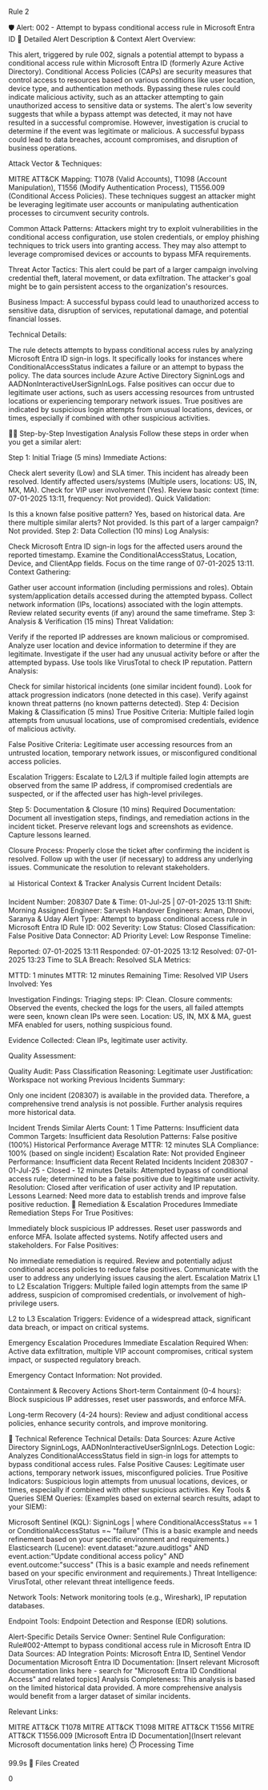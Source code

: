 Rule 2

🛡️ Alert: 002 - Attempt to bypass conditional access rule in Microsoft Entra ID
📖 Detailed Alert Description & Context
Alert Overview:

This alert, triggered by rule 002, signals a potential attempt to bypass a conditional access rule within Microsoft Entra ID (formerly Azure Active Directory). Conditional Access Policies (CAPs) are security measures that control access to resources based on various conditions like user location, device type, and authentication methods. Bypassing these rules could indicate malicious activity, such as an attacker attempting to gain unauthorized access to sensitive data or systems. The alert's low severity suggests that while a bypass attempt was detected, it may not have resulted in a successful compromise. However, investigation is crucial to determine if the event was legitimate or malicious. A successful bypass could lead to data breaches, account compromises, and disruption of business operations.

Attack Vector & Techniques:

MITRE ATT&CK Mapping: T1078 (Valid Accounts), T1098 (Account Manipulation), T1556 (Modify Authentication Process), T1556.009 (Conditional Access Policies). These techniques suggest an attacker might be leveraging legitimate user accounts or manipulating authentication processes to circumvent security controls.

Common Attack Patterns: Attackers might try to exploit vulnerabilities in the conditional access configuration, use stolen credentials, or employ phishing techniques to trick users into granting access. They may also attempt to leverage compromised devices or accounts to bypass MFA requirements.

Threat Actor Tactics: This alert could be part of a larger campaign involving credential theft, lateral movement, or data exfiltration. The attacker's goal might be to gain persistent access to the organization's resources.

Business Impact: A successful bypass could lead to unauthorized access to sensitive data, disruption of services, reputational damage, and potential financial losses.

Technical Details:

The rule detects attempts to bypass conditional access rules by analyzing Microsoft Entra ID sign-in logs. It specifically looks for instances where ConditionalAccessStatus indicates a failure or an attempt to bypass the policy. The data sources include Azure Active Directory SigninLogs and AADNonInteractiveUserSignInLogs. False positives can occur due to legitimate user actions, such as users accessing resources from untrusted locations or experiencing temporary network issues. True positives are indicated by suspicious login attempts from unusual locations, devices, or times, especially if combined with other suspicious activities.

👨‍💻 Step-by-Step Investigation Analysis
Follow these steps in order when you get a similar alert:

Step 1: Initial Triage (5 mins)
Immediate Actions:

Check alert severity (Low) and SLA timer. This incident has already been resolved.
Identify affected users/systems (Multiple users, locations: US, IN, MX, MA).
Check for VIP user involvement (Yes).
Review basic context (time: 07-01-2025 13:11, frequency: Not provided).
Quick Validation:

Is this a known false positive pattern? Yes, based on historical data.
Are there multiple similar alerts? Not provided.
Is this part of a larger campaign? Not provided.
Step 2: Data Collection (10 mins)
Log Analysis:

Check Microsoft Entra ID sign-in logs for the affected users around the reported timestamp.
Examine the ConditionalAccessStatus, Location, Device, and ClientApp fields.
Focus on the time range of 07-01-2025 13:11.
Context Gathering:

Gather user account information (including permissions and roles).
Obtain system/application details accessed during the attempted bypass.
Collect network information (IPs, locations) associated with the login attempts.
Review related security events (if any) around the same timeframe.
Step 3: Analysis & Verification (15 mins)
Threat Validation:

Verify if the reported IP addresses are known malicious or compromised.
Analyze user location and device information to determine if they are legitimate.
Investigate if the user had any unusual activity before or after the attempted bypass.
Use tools like VirusTotal to check IP reputation.
Pattern Analysis:

Check for similar historical incidents (one similar incident found).
Look for attack progression indicators (none detected in this case).
Verify against known threat patterns (no known patterns detected).
Step 4: Decision Making & Classification (5 mins)
True Positive Criteria: Multiple failed login attempts from unusual locations, use of compromised credentials, evidence of malicious activity.

False Positive Criteria: Legitimate user accessing resources from an untrusted location, temporary network issues, or misconfigured conditional access policies.

Escalation Triggers: Escalate to L2/L3 if multiple failed login attempts are observed from the same IP address, if compromised credentials are suspected, or if the affected user has high-level privileges.

Step 5: Documentation & Closure (10 mins)
Required Documentation: Document all investigation steps, findings, and remediation actions in the incident ticket. Preserve relevant logs and screenshots as evidence. Capture lessons learned.

Closure Process: Properly close the ticket after confirming the incident is resolved. Follow up with the user (if necessary) to address any underlying issues. Communicate the resolution to relevant stakeholders.

📊 Historical Context & Tracker Analysis
Current Incident Details:

Incident Number: 208307
Date & Time: 01-Jul-25 | 07-01-2025 13:11
Shift: Morning
Assigned Engineer: Sarvesh
Handover Engineers: Aman, Dhroovi, Saranya & Uday
Alert Type: Attempt to bypass conditional access rule in Microsoft Entra ID
Rule ID: 002
Severity: Low
Status: Closed
Classification: False Positive
Data Connector: AD
Priority Level: Low
Response Timeline:

Reported: 07-01-2025 13:11
Responded: 07-01-2025 13:12
Resolved: 07-01-2025 13:23
Time to SLA Breach: Resolved
SLA Metrics:

MTTD: 1 minutes
MTTR: 12 minutes
Remaining Time: Resolved
VIP Users Involved: Yes

Investigation Findings: Triaging steps: IP: Clean. Closure comments: Observed the events, checked the logs for the users, all failed attempts were seen, known clean IPs were seen. Location: US, IN, MX & MA, guest MFA enabled for users, nothing suspicious found.

Evidence Collected: Clean IPs, legitimate user activity.

Quality Assessment:

Quality Audit: Pass
Classification Reasoning: Legitimate user
Justification: Workspace not working
Previous Incidents Summary:

Only one incident (208307) is available in the provided data. Therefore, a comprehensive trend analysis is not possible. Further analysis requires more historical data.

Incident Trends
Similar Alerts Count: 1
Time Patterns: Insufficient data
Common Targets: Insufficient data
Resolution Patterns: False positive (100%)
Historical Performance
Average MTTR: 12 minutes
SLA Compliance: 100% (based on single incident)
Escalation Rate: Not provided
Engineer Performance: Insufficient data
Recent Related Incidents
Incident 208307 - 01-Jul-25 - Closed - 12 minutes
Details: Attempted bypass of conditional access rule; determined to be a false positive due to legitimate user activity.
Resolution: Closed after verification of user activity and IP reputation.
Lessons Learned: Need more data to establish trends and improve false positive reduction.
🚨 Remediation & Escalation Procedures
Immediate Remediation Steps
For True Positives:

Immediately block suspicious IP addresses.
Reset user passwords and enforce MFA.
Isolate affected systems.
Notify affected users and stakeholders.
For False Positives:

No immediate remediation is required.
Review and potentially adjust conditional access policies to reduce false positives.
Communicate with the user to address any underlying issues causing the alert.
Escalation Matrix
L1 to L2 Escalation Triggers: Multiple failed login attempts from the same IP address, suspicion of compromised credentials, or involvement of high-privilege users.

L2 to L3 Escalation Triggers: Evidence of a widespread attack, significant data breach, or impact on critical systems.

Emergency Escalation Procedures
Immediate Escalation Required When: Active data exfiltration, multiple VIP account compromises, critical system impact, or suspected regulatory breach.

Emergency Contact Information: Not provided.

Containment & Recovery Actions
Short-term Containment (0-4 hours): Block suspicious IP addresses, reset user passwords, and enforce MFA.

Long-term Recovery (4-24 hours): Review and adjust conditional access policies, enhance security controls, and improve monitoring.

🔧 Technical Reference
Technical Details:
Data Sources: Azure Active Directory SigninLogs, AADNonInteractiveUserSignInLogs.
Detection Logic: Analyzes ConditionalAccessStatus field in sign-in logs for attempts to bypass conditional access rules.
False Positive Causes: Legitimate user actions, temporary network issues, misconfigured policies.
True Positive Indicators: Suspicious login attempts from unusual locations, devices, or times, especially if combined with other suspicious activities.
Key Tools & Queries
SIEM Queries: (Examples based on external search results, adapt to your SIEM):

Microsoft Sentinel (KQL): SigninLogs | where ConditionalAccessStatus == 1 or ConditionalAccessStatus =~ "failure" (This is a basic example and needs refinement based on your specific environment and requirements.)
Elasticsearch (Lucene): event.dataset:"azure.auditlogs" AND event.action:"Update conditional access policy" AND event.outcome:"success" (This is a basic example and needs refinement based on your specific environment and requirements.)
Threat Intelligence: VirusTotal, other relevant threat intelligence feeds.

Network Tools: Network monitoring tools (e.g., Wireshark), IP reputation databases.

Endpoint Tools: Endpoint Detection and Response (EDR) solutions.

Alert-Specific Details
Service Owner: Sentinel
Rule Configuration: Rule#002-Attempt to bypass conditional access rule in Microsoft Entra ID
Data Sources: AD
Integration Points: Microsoft Entra ID, Sentinel
Vendor Documentation
Microsoft Entra ID Documentation: [Insert relevant Microsoft documentation links here - search for "Microsoft Entra ID Conditional Access" and related topics]
Analysis Completeness: This analysis is based on the limited historical data provided. A more comprehensive analysis would benefit from a larger dataset of similar incidents.

Relevant Links:

MITRE ATT&CK T1078
MITRE ATT&CK T1098
MITRE ATT&CK T1556
MITRE ATT&CK T1556.009
[Microsoft Entra ID Documentation](Insert relevant Microsoft documentation links here)
⏱️ Processing Time

99.9s
📄 Files Created

0

